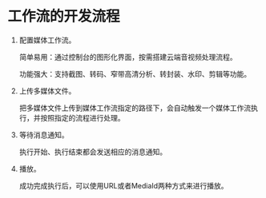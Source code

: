 # 工作流的开发流程

1.  配置媒体工作流。

    简单易用：通过控制台的图形化界面，按需搭建云端音视频处理流程。

    功能强大：支持截图、转码、窄带高清分析、转封装、水印、剪辑等功能。

2.  上传多媒体文件。

    把多媒体文件上传到媒体工作流指定的路径下，会自动触发一个媒体工作流执行，并按照指定的流程进行处理。

3.  等待消息通知。

    执行开始、执行结束都会发送相应的消息通知。

4.  播放。

    成功完成执行后，可以使用URL或者MediaId两种方式来进行播放。


